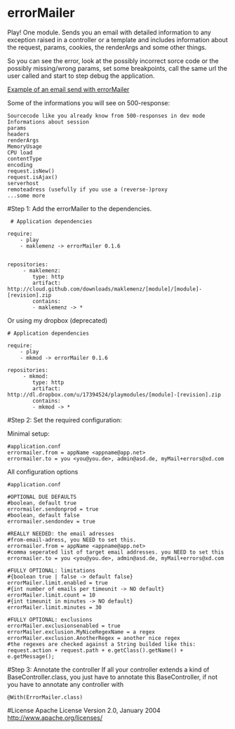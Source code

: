 errorMailer
===========
    
Play! One module. Sends you an email with detailed information to any exception raised in a controller or a template and includes information about the request, params, cookies, the renderArgs and some other things.

So you can see the error, look at the possibly incorrect sorce code or the possibly missing/wrong params, set some breakpoints, call the same url the user called and start to step debug the application.

[Example of an email send with errorMailer][1]

Some of the informations you will see on 500-response:

    Sourcecode like you already know from 500-responses in dev mode
    Informations about session
    params
    headers
    renderArgs
    MemoryUsage
    CPU load
    contentType
    encoding
    request.isNew()
    request.isAjax()
    serverhost
    remoteadress (usefully if you use a (reverse-)proxy
    ...some more
 
#Step 1: Add the errorMailer to the dependencies.
        
     # Application dependencies

    require:
        - play
        - maklemenz -> errorMailer 0.1.6
        
        
    repositories:
         - maklemenz:
            type: http
            artifact:  http://cloud.github.com/downloads/maklemenz/[module]/[module]-[revision].zip
            contains:
            - maklemenz -> *

        
Or using my dropbox (deprecated)

    # Application dependencies

    require:
        - play
        - mkmod -> errorMailer 0.1.6
        
    repositories:
         - mkmod:
            type: http
            artifact: http://dl.dropbox.com/u/17394524/playmodules/[module]-[revision].zip
            contains:
            - mkmod -> *
        

    
#Step 2: Set the required configuration:

Minimal setup:

    #application.conf
    errormailer.from = appName <appname@app.net>
    errormailer.to = you <you@you.de>, admin@asd.de, myMail+errors@xd.com


All configuration options

    #application.conf

    #OPTIONAL DUE DEFAULTS
    #boolean, default true
    errormailer.sendonprod = true
    #boolean, default false
    errormailer.sendondev = true

    #REALLY NEEDED: the email adresses
    #from-email-adress, you NEED to set this. 
    errormailer.from = appName <appname@app.net>
    #comma seperated list of target email addresses. you NEED to set this
    errormailer.to = you <you@you.de>, admin@asd.de, myMail+errors@xd.com

    #FULLY OPTIONAL: limitations
    #{boolean true | false -> default false}
    errorMailer.limit.enabled = true
    #{int number of emails per timeunit -> NO default}
    errorMailer.limit.count = 10
    #{int timeunit in minutes -> NO default}
    errorMailer.limit.minutes = 30

    #FULLY OPTIONAL: exclusions
    errorMailer.exclusionsenabled = true
    errorMailer.exclusion.MyNiceRegexName = a regex
    errorMailer.exclusion.AnotherRegex = another nice regex
    #the regexes are checked against a String builded like this: request.action + request.path + e.getClass().getName() + e.getMessage();

#Step 3: Annotate the controller
If all your controller extends a kind of BaseController.class, you just have to annotate this BaseController, if not you have to annotate any controller with

    @With(ErrorMailer.class)

#License
Apache License
Version 2.0, January 2004
http://www.apache.org/licenses/


  [1]: http://dl.dropbox.com/u/17394524/playmodules/errorMailer.example.html